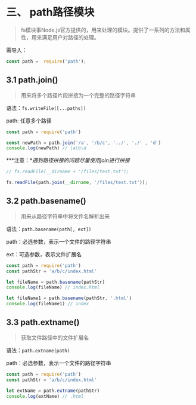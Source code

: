 # 三、 path路径模块

> fs模块事Node.js官方提供的，用来处理的模块。提供了一系列的方法和属性，用来满足用户对路径的处理。

需导入：

```javascript
const path =  require('path');
```

## 3.1 path.join()

> 用来将多个路径片段拼接为一个完整的路径字符串

语法：`fs.writeFile([...paths])`

path: 任意多个路径

```javascript
const path = require('path')

const newPath = path.join('/a', '/b/c', '../', './' , 'd')
console.log(newPath) // \a\b\d
```

***注意：**遇到路径拼接的问题尽量使用join进行拼接*

```javascript
// fs.readFile(__dirname + '/files/test.txt');

fs.readFile(path.join(__dirname, '/files/test.txt'));
```



## 3.2 path.basename()

> 用来从路径字符串中将文件名解析出来

语法：`path.basename(path[, ext])`

path：必选参数，表示一个文件的路径字符串

ext：可选参数，表示文件扩展名

```javascript
const path = require('path')
const pathStr = 'a/b/c/index.html'

let fileName = path.basename(pathStr)
console.log(fileName) // index.html

let fileName1 = path.basename(pathStr, '.html')
console.log(fileName1) // index
```

## 3.3 path.extname()

> 获取文件路径中的文件扩展名

语法：`path.extname(path)`

path：必选参数，表示一个文件的路径字符串

```javascript
const path = require('path')
const pathStr = 'a/b/c/index.html'

let extName = path.extname(pathStr)
console.log(extName) // .html
```
